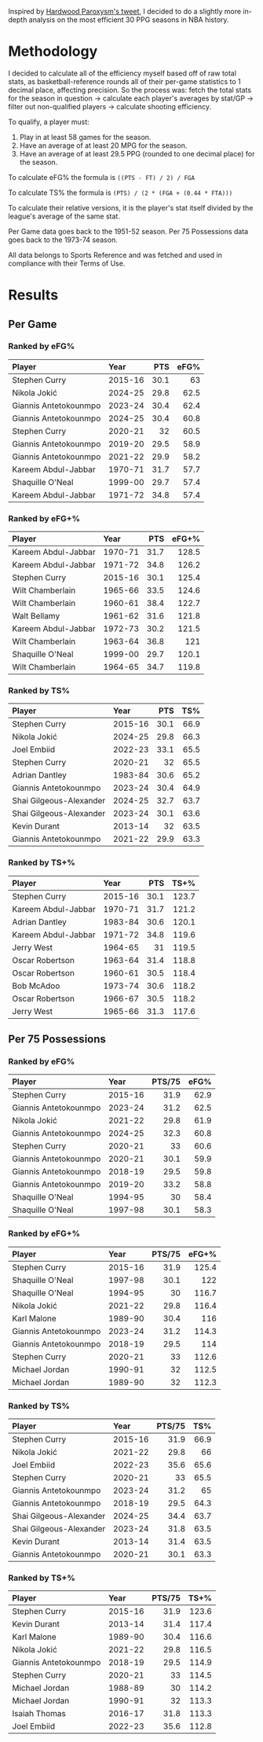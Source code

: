 Inspired by [Hardwood Paroxysm's tweet](https://x.com/HPbasketball/status/1910709892169818573), I decided to do a slightly more in-depth analysis on the most efficient 30 PPG seasons in NBA history.

# Methodology

I decided to calculate all of the efficiency myself based off of raw total stats, as basketball-reference rounds all of their per-game statistics to 1 decimal place, affecting precision. So the process was: fetch the total stats for the season in question -> calculate each player's averages by stat/GP -> filter out non-qualified players -> calculate shooting efficiency.

To qualify, a player must:

1. Play in at least 58 games for the season.
2. Have an average of at least 20 MPG for the season.
3. Have an average of at least 29.5 PPG (rounded to one decimal place) for the season.

To calculate eFG% the formula is `((PTS - FT) / 2) / FGA`

To calculate TS% the formula is `(PTS) / (2 * (FGA + (0.44 * FTA)))`

To calculate their relative versions, it is the player's stat itself divided by the league's average of the same stat.

Per Game data goes back to the 1951-52 season. Per 75 Possessions data goes back to the 1973-74 season.

All data belongs to Sports Reference and was fetched and used in compliance with their Terms of Use.

# Results

## Per Game

### Ranked by eFG%

|Player|Year|PTS|eFG%|
|:-|:-|-:|-:|
|Stephen Curry|2015-16|30.1|63|
|Nikola Jokić|2024-25|29.8|62.5|
|Giannis Antetokounmpo|2023-24|30.4|62.4|
|Giannis Antetokounmpo|2024-25|30.4|60.8|
|Stephen Curry|2020-21|32|60.5|
|Giannis Antetokounmpo|2019-20|29.5|58.9|
|Giannis Antetokounmpo|2021-22|29.9|58.2|
|Kareem Abdul-Jabbar|1970-71|31.7|57.7|
|Shaquille O'Neal|1999-00|29.7|57.4|
|Kareem Abdul-Jabbar|1971-72|34.8|57.4|

### Ranked by eFG+%

|Player|Year|PTS|eFG+%|
|:-|:-|-:|-:|
|Kareem Abdul-Jabbar|1970-71|31.7|128.5|
|Kareem Abdul-Jabbar|1971-72|34.8|126.2|
|Stephen Curry|2015-16|30.1|125.4|
|Wilt Chamberlain|1965-66|33.5|124.6|
|Wilt Chamberlain|1960-61|38.4|122.7|
|Walt Bellamy|1961-62|31.6|121.8|
|Kareem Abdul-Jabbar|1972-73|30.2|121.5|
|Wilt Chamberlain|1963-64|36.8|121|
|Shaquille O'Neal|1999-00|29.7|120.1|
|Wilt Chamberlain|1964-65|34.7|119.8|

### Ranked by TS%

|Player|Year|PTS|TS%|
|:-|:-|-:|-:|
|Stephen Curry|2015-16|30.1|66.9|
|Nikola Jokić|2024-25|29.8|66.3|
|Joel Embiid|2022-23|33.1|65.5|
|Stephen Curry|2020-21|32|65.5|
|Adrian Dantley|1983-84|30.6|65.2|
|Giannis Antetokounmpo|2023-24|30.4|64.9|
|Shai Gilgeous-Alexander|2024-25|32.7|63.7|
|Shai Gilgeous-Alexander|2023-24|30.1|63.6|
|Kevin Durant|2013-14|32|63.5|
|Giannis Antetokounmpo|2021-22|29.9|63.3|

### Ranked by TS+%

|Player|Year|PTS|TS+%|
|:-|:-|-:|-:|
|Stephen Curry|2015-16|30.1|123.7|
|Kareem Abdul-Jabbar|1970-71|31.7|121.2|
|Adrian Dantley|1983-84|30.6|120.1|
|Kareem Abdul-Jabbar|1971-72|34.8|119.6|
|Jerry West|1964-65|31|119.5|
|Oscar Robertson|1963-64|31.4|118.8|
|Oscar Robertson|1960-61|30.5|118.4|
|Bob McAdoo|1973-74|30.6|118.2|
|Oscar Robertson|1966-67|30.5|118.2|
|Jerry West|1965-66|31.3|117.6|

## Per 75 Possessions

### Ranked by eFG%

|Player|Year|PTS/75|eFG%|
|:-|:-|-:|-:|
|Stephen Curry|2015-16|31.9|62.9|
|Giannis Antetokounmpo|2023-24|31.2|62.5|
|Nikola Jokić|2021-22|29.8|61.9|
|Giannis Antetokounmpo|2024-25|32.3|60.8|
|Stephen Curry|2020-21|33|60.6|
|Giannis Antetokounmpo|2020-21|30.1|59.9|
|Giannis Antetokounmpo|2018-19|29.5|59.8|
|Giannis Antetokounmpo|2019-20|33.2|58.8|
|Shaquille O'Neal|1994-95|30|58.4|
|Shaquille O'Neal|1997-98|30.1|58.3|

### Ranked by eFG+%

|Player|Year|PTS/75|eFG+%|
|:-|:-|-:|-:|
|Stephen Curry|2015-16|31.9|125.4|
|Shaquille O'Neal|1997-98|30.1|122|
|Shaquille O'Neal|1994-95|30|116.7|
|Nikola Jokić|2021-22|29.8|116.4|
|Karl Malone|1989-90|30.4|116|
|Giannis Antetokounmpo|2023-24|31.2|114.3|
|Giannis Antetokounmpo|2018-19|29.5|114|
|Stephen Curry|2020-21|33|112.6|
|Michael Jordan|1990-91|32|112.5|
|Michael Jordan|1989-90|32|112.3|

### Ranked by TS%

|Player|Year|PTS/75|TS%|
|:-|:-|-:|-:|
|Stephen Curry|2015-16|31.9|66.9|
|Nikola Jokić|2021-22|29.8|66|
|Joel Embiid|2022-23|35.6|65.6|
|Stephen Curry|2020-21|33|65.5|
|Giannis Antetokounmpo|2023-24|31.2|65|
|Giannis Antetokounmpo|2018-19|29.5|64.3|
|Shai Gilgeous-Alexander|2024-25|34.4|63.7|
|Shai Gilgeous-Alexander|2023-24|31.8|63.5|
|Kevin Durant|2013-14|31.4|63.5|
|Giannis Antetokounmpo|2020-21|30.1|63.3|

### Ranked by TS+%

|Player|Year|PTS/75|TS+%|
|:-|:-|-:|-:|
|Stephen Curry|2015-16|31.9|123.6|
|Kevin Durant|2013-14|31.4|117.4|
|Karl Malone|1989-90|30.4|116.6|
|Nikola Jokić|2021-22|29.8|116.5|
|Giannis Antetokounmpo|2018-19|29.5|114.9|
|Stephen Curry|2020-21|33|114.5|
|Michael Jordan|1988-89|30|114.2|
|Michael Jordan|1990-91|32|113.3|
|Isaiah Thomas|2016-17|31.8|113.3|
|Joel Embiid|2022-23|35.6|112.8|
